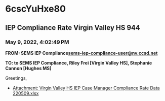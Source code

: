 # 6cscYuHxe80
## IEP Compliance Rate Virgin Valley HS 944
### May 9, 2022, 4:02:49 PM
**FROM: SEMS IEP Compliance<sems-iep-compliance-user@nv.ccsd.net>**

**TO: to SEMS IEP Compliance, Riley Frei [Virgin Valley HS], Stephanie Cannon [Hughes MS]**


Greetings,  





* [Attachment: Virgin Valley HS IEP Case Manager Compliance Rate Data 220509.xlsx](6cscYuHxe80-attachment-1.xlsx)
